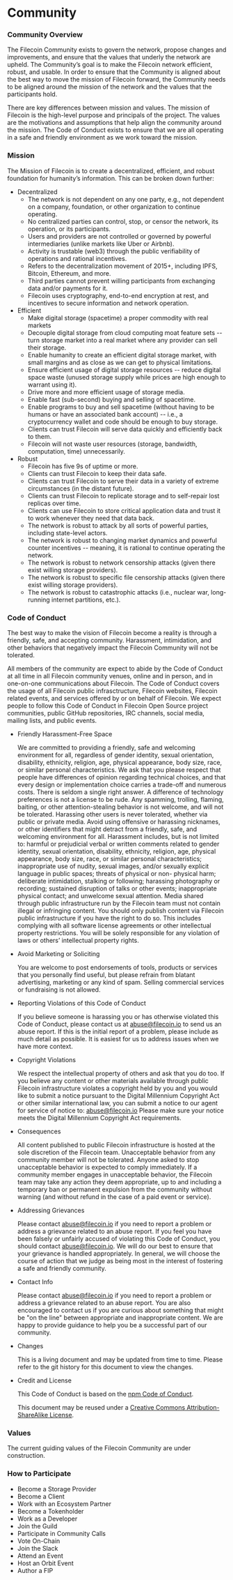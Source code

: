 # Community

### Community Overview

The Filecoin Community exists to govern the network, propose changes and improvements, and ensure that the values that underly the network are upheld. The Community’s goal is to make the Filecoin network efficient, robust, and usable. In order to ensure that the Community is aligned about the best way to move the mission of Filecoin forward, the Community needs to be aligned around the mission of the network and the values that the participants hold. 

There are key differences between mission and values. The mission of Filecoin is the high-level purpose and principals of the project. The values are the motivations and assumptions that help align the community around the mission. The Code of Conduct exists to ensure that we are all operating in a safe and friendly environment as we work toward the mission. 

### Mission

The Mission of Filecoin is to create a decentralized, efficient, and robust foundation for humanity’s information. This can be broken down further:

- Decentralized
    - The network is not dependent on any one party, e.g., not dependent on a company, foundation, or other organization to continue operating.
    - No centralized parties can control, stop, or censor the network, its operation, or its participants.
    - Users and providers are not controlled or governed by powerful intermediaries (unlike markets like Uber or Airbnb).
    - Activity is trustable (web3) through the public verifiability of operations and rational incentives.
    - Refers to the decentralization movement of 2015+, including IPFS, Bitcoin, Ethereum, and more.
    - Third parties cannot prevent willing participants from exchanging data and/or payments for it.
    - Filecoin uses cryptography, end-to-end encryption at rest, and incentives to secure information and network operation.
- Efficient
    - Make digital storage (spacetime) a proper commodity with real markets
    - Decouple digital storage from cloud computing moat feature sets -- turn storage market into a real market where any provider can sell their storage.
    - Enable humanity to create an efficient digital storage market, with small margins and as close as we can get to physical limitations.
    - Ensure efficient usage of digital storage resources -- reduce digital space waste (unused storage supply while prices are high enough to warrant using it).
    - Drive more and more efficient usage of storage media.
    - Enable fast (sub-second) buying and selling of spacetime.
    - Enable programs to buy and sell spacetime (without having to be humans or have an associated bank account) -- i.e., a cryptocurrency wallet and code should be enough to buy storage.
    - Clients can trust Filecoin will serve data quickly and efficiently back to them.
    - Filecoin will not waste user resources (storage, bandwidth, computation, time) unnecessarily.
- Robust
    - Filecoin has five 9s of uptime or more.
    - Clients can trust Filecoin to keep their data safe.
    - Clients can trust Filecoin to serve their data in a variety of extreme circumstances (in the distant future).
    - Clients can trust Filecoin to replicate storage and to self-repair lost replicas over time.
    - Clients can use Filecoin to store critical application data and trust it to work whenever they need that data back.
    - The network is robust to attack by all sorts of powerful parties, including state-level actors.
    - The network is robust to changing market dynamics and powerful counter incentives -- meaning, it is rational to continue operating the network.
    - The network is robust to network censorship attacks (given there exist willing storage providers).
    - The network is robust to specific file censorship attacks (given there exist willing storage providers).
    - The network is robust to catastrophic attacks (i.e., nuclear war, long-running internet partitions, etc.).

### Code of Conduct

The best way to make the vision of Filecoin become a reality is through a friendly, safe, and accepting community. Harassment, intimidation, and other behaviors that negatively impact the Filecoin Community will not be tolerated. 

All members of the community are expect to abide by the Code of Conduct at all time in all Filecoin community venues, online and in person, and in one-on-one communications about Filecoin. The Code of Conduct covers the usage of all Filecoin public infrasctructure, Filecoin websites, Filecoin related events, and services offered by or on behalf of Filecoin. We expect people to follow this Code of Conduct in Filecoin Open Source project communities, public GitHub repositories, IRC channels, social media, mailing lists, and public events. 

- Friendly Harassment-Free Space

    We are committed to providing a friendly, safe and welcoming environment for all, regardless of gender identity, sexual orientation, disability, ethnicity, religion, age, physical appearance, body size, race, or similar personal characteristics.
     We ask that you please respect that people have differences of opinion regarding technical choices, and that every design or implementation choice carries a trade-off and numerous costs. There is seldom a single right answer. A difference of technology preferences is not a license to be rude.
    Any spamming, trolling, flaming, baiting, or other attention-stealing behavior is not welcome, and will not be tolerated.
    Harassing other users is never tolerated, whether via public or private media.
    Avoid using offensive or harassing nicknames, or other identifiers that might detract from a friendly, safe, and welcoming environment for all.
     Harassment includes, but is not limited to: harmful or prejudicial verbal or written comments related to gender identity, sexual orientation, disability, ethnicity, religion, age, physical appearance, body size, race, or similar personal characteristics; inappropriate use of nudity, sexual images, and/or sexually explicit language in public spaces; threats of physical or non- physical harm; deliberate intimidation, stalking or following; harassing photography or recording; sustained disruption of talks or other events; inappropriate physical contact; and unwelcome sexual attention.
  Media shared through public infrastructure run by the Filecoin team must not contain illegal or infringing content. You should only publish content via Filecoin public infrastructure if you have the right to do so. This includes complying with all software license agreements or other intellectual property restrictions. You will be solely responsible for any violation of laws or others’ intellectual property rights.
    
- Avoid Marketing or Soliciting
  
    You are welcome to post endorsements of tools, products or services that you personally find useful, but please refrain from blatant advertising, marketing or any kind of spam. Selling commercial services or fundraising is not allowed.
    
- Reporting Violations of this Code of Conduct
  
    If you believe someone is harassing you or has otherwise violated this Code of Conduct, please contact us at [abuse@filecoin.io](mailto:abuse@filecoin.io) to send us an abuse report. If this is the initial report of a problem, please include as much detail as possible. It is easiest for us to address issues when we have more context.
    
- Copyright Violations
  
    We respect the intellectual property of others and ask that you do too. If you believe any content or other materials available through public Filecoin infrastructure violates a copyright held by you and you would like to submit a notice pursuant to the Digital Millennium Copyright Act or other similar international law, you can submit a notice to our agent for service of notice to: [abuse@filecoin.io](mailto:abuse@filecoin.io)
    Please make sure your notice meets the Digital Millennium Copyright Act requirements.
    
- Consequences
  
    All content published to public Filecoin infrastructure is hosted at the sole discretion of the Filecoin team.
    Unacceptable behavior from any community member will not be tolerated.
    Anyone asked to stop unacceptable behavior is expected to comply immediately.
    If a community member engages in unacceptable behavior, the Filecoin team may take any action they deem appropriate, up to and including a temporary ban or permanent expulsion from the community without warning (and without refund in the case of a paid event or service).
    
- Addressing Grievances
  
    Please contact [abuse@filecoin.io](mailto:abuse@filecoin.io) if you need to report a problem or address a grievance related to an abuse report.
    If you feel you have been falsely or unfairly accused of violating this Code of Conduct, you should contact [abuse@filecoin.io](mailto:abuse@filecoin.io). We will do our best to ensure that your grievance is handled appropriately.
    In general, we will choose the course of action that we judge as being most in the interest of fostering a safe and friendly community.
    
- Contact Info
  
    Please contact [abuse@filecoin.io](mailto:abuse@filecoin.io) if you need to report a problem or address a grievance related to an abuse report.
    You are also encouraged to contact us if you are curious about something that might be "on the line" between appropriate and inappropriate content. We are happy to provide guidance to help you be a successful part of our community.
    
- Changes
  
    This is a living document and may be updated from time to time. Please refer to the git history for this document to view the changes.
    
- Credit and License
  
    This Code of Conduct is based on the [npm Code of Conduct](https://www.npmjs.com/policies/conduct).
    
    This document may be reused under a [Creative Commons Attribution-ShareAlike License](http://creativecommons.org/licenses/by-sa/4.0/).
    

### Values

The current guiding values of the Filecoin Community are under construction.

### How to Participate

- Become a Storage Provider
- Become a Client
- Work with an Ecosystem Partner
- Become a Tokenholder
- Work as a Developer
- Join the Guild
- Participate in Community Calls
- Vote On-Chain
- Join the Slack
- Attend an Event
- Host an Orbit Event
- Author a FIP
